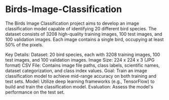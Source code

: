 # Birds-Image-Classification
The Birds Image Classification project aims to develop an image classification model capable of identifying 20 different bird species. The dataset consists of 3208 high-quality training images, 100 test images, and 100 validation images. Each image contains a single bird, occupying at least 50% of the pixels.

Key Details:
Dataset: 20 bird species, each with 3208 training images, 100 test images, and 100 validation images.
Image Size: 224 x 224 x 3 (JPG format)
CSV File: Contains image file paths, class labels, scientific names, dataset categorization, and class index values.
Goal: Train an image classification model to achieve mid-range accuracy on both training and test sets.
Model: Utilize deep learning frameworks (e.g., TensorFlow) to build and train the classification model.
Evaluation: Assess the model's performance on the test set.
